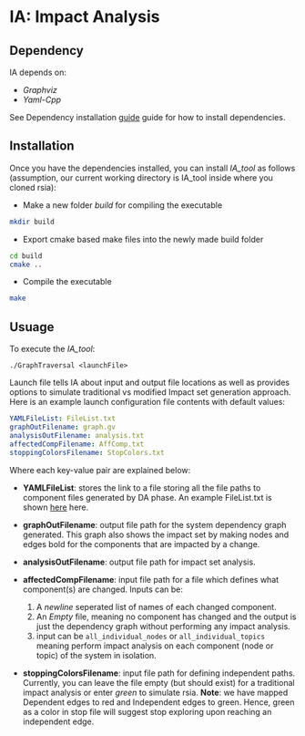 # IA: Impact Analysis 

## Dependency
IA depends on:
- *Graphviz*
- *Yaml-Cpp* 

See Dependency installation [guide](/dep_install.md) guide for how to install dependencies.

## Installation

Once you have the dependencies installed, you can install *IA_tool* as follows (assumption, our current working directory is IA_tool inside where you cloned rsia):

* Make a new folder *build* for compiling the executable

```bash
mkdir build
```
* Export cmake based make files into the newly made build folder
```bash
cd build
cmake ..
```
* Compile the executable
```bash
make
```
## Usuage

To execute the *IA_tool*:
```
./GraphTraversal <launchFile>
```
Launch file tells IA about input and output file locations as well as provides options to simulate traditional vs modified Impact set generation approach. Here is an example launch configuration file contents with default values:

```yaml
YAMLFileList: FileList.txt
graphOutFilename: graph.gv
analysisOutFilename: analysis.txt
affectedCompFilename: AffComp.txt
stoppingColorsFilename: StopColors.txt
```

Where each key-value pair are explained below:

* **YAMLFileList**: stores the link to a file storing all the file paths to component files generated by DA phase. An example FileList.txt is shown [here](/examples/IA_files/FileList.txt) here. 

* **graphOutFilename**: output file path for the system dependency graph generated. This graph also shows the impact set by making nodes and edges bold for the components that are impacted by a change.

* **analysisOutFilename**: output file path for impact set analysis.

* **affectedCompFilename**: input file path for a file which defines what component(s) are changed. Inputs can be:
	1. A *newline* seperated list of names of each changed component. 
	2. An *Empty* file, meaning no component has changed and the output is just the dependency graph without performing any impact analysis.
	3. input can be `all_individual_nodes` or `all_individual_topics` meaning perform impact analysis on each component (node or topic) of the system in isolation.

* **stoppingColorsFilename**: input file path for defining independent paths. Currently, you can leave the file empty (but should exist) for a traditional impact analysis or enter *green* to simulate rsia. 
**Note**: we have mapped Dependent edges to red and Independent edges to green. Hence, green as a color in stop file will suggest stop exploring upon reaching an independent edge.  
